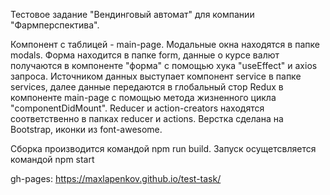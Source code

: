 Тестовое задание "Вендинговый автомат" для компании "Фармперспектива".



Компонент с таблицей - main-page.
Модальные окна находятся в папке modals.
Форма находится в папке form, данные о курсе валют получаются в компоненте "форма" с помощью хука "useEffect" и axios запроса.
Источником данных выступает компонент service в папке services, далее данные передаются в глобальный стор Redux в компоненте main-page с помощью метода жизненного цикла "componentDidMount". Reducer и action-creators находятся соответственно в папках reducer и actions.
Верстка сделана на Bootstrap, иконки из font-awesome.

Сборка производится командой npm run build.
Запуск осущетсвляется командой npm start

gh-pages: https://maxlapenkov.github.io/test-task/


